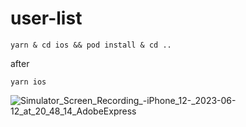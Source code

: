 # user-list
```
yarn & cd ios && pod install & cd ..
```
after

```
yarn ios
```
![Simulator_Screen_Recording_-_iPhone_12_-_2023-06-12_at_20_48_14_AdobeExpress](https://github.com/bigchamp/user-list/assets/20558124/586df004-15cc-4db6-9fd3-0d651c7b779a)
